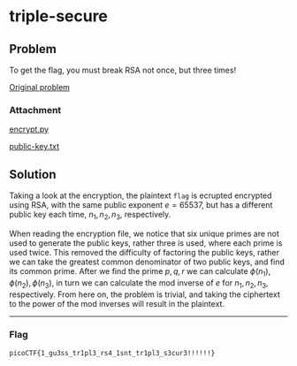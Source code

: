 # triple-secure

## Problem
To get the flag, you must break RSA not once, but three times!

[Original problem](https://play.picoctf.org/practice/challenge/209?category=2&page=3)

### Attachment

[encrypt.py](./encrypt.py) 

[public-key.txt](./public-key.txt)

## Solution

Taking a look at the encryption, the plaintext ```flag``` is ecrupted encrypted using RSA, with the same public exponent $e=65537$, but has a different public key each time, $n_1,n_2,n_3$, respectively. 

When reading the encryption file, we notice that six unique primes are not used to generate the public keys, rather three is used, where each prime is used twice. This removed the difficulty of factoring the public keys, rather we can take the greatest common denominator of two public keys, and find its common prime. After we find the prime $p,q,r$ we can calculate $\phi \left( n_1 \right),\phi \left( n_2 \right),\phi \left( n_3 \right)$, in turn we can calculate the mod inverse of $e$ for $n_1,n_2,n_3$, respectively. From here on, the problem is trivial, and taking the ciphertext to the power of the mod inverses will result in the plaintext.

***
### Flag 
```picoCTF{1_gu3ss_tr1pl3_rs4_1snt_tr1pl3_s3cur3!!!!!!}```